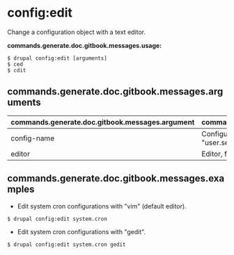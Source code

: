 # config:edit
Change a configuration object with a text editor.

**commands.generate.doc.gitbook.messages.usage:**
```
$ drupal config:edit [arguments]
$ ced  
$ cdit  
```

## commands.generate.doc.gitbook.messages.arguments
commands.generate.doc.gitbook.messages.argument | commands.generate.doc.gitbook.messages.details
---------|-------------
config-name | Configuration object name, for example "user.settings".
editor | Editor, for example "vim" or "gedit".

## commands.generate.doc.gitbook.messages.examples
* Edit system cron configurations with "vim" (default editor).
```
$ drupal config:edit system.cron
```
* Edit system cron configurations with "gedit".
```
$ drupal config:edit system.cron gedit
```
